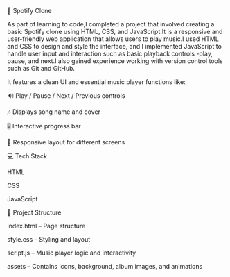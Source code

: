 🎵 Spotify Clone

As part of learning to code,I completed a project that involved creating a basic Spotify clone using HTML, CSS, and JavaScript.It is a responsive and user-friendly web application that allows users to play music.I used HTML and CSS to design and style the interface, and I implemented JavaScript to handle user input and interaction such as basic playback controls -play, pause, and next.I also gained experience working with version control tools such as Git and GitHub.

 It features a clean UI and essential music player functions like:

🔊 Play / Pause / Next / Previous controls

🎶 Displays song name and cover

🎚️ Interactive progress bar

📱 Responsive layout for different screens

💻 Tech Stack

HTML

CSS

JavaScript

📂 Project Structure

index.html – Page structure

style.css – Styling and layout

script.js – Music player logic and interactivity

assets – Contains icons, background, album images, and animations









